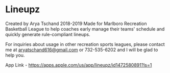 # Lineupz
Created by Arya Tschand 2018-2019
Made for Marlboro Recreation Basketball League to help coaches early manage their teams' schedule and quickly generate rule-compliant lineups.

For inquiries about usage in other recreation sports leagues, please contact me at aryatschand616@gmail.com or 732-535-6202 and I will be glad to help you.

App Link - https://apps.apple.com/us/app/lineupz/id1472580891?ls=1

